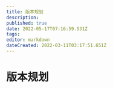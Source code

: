 ```yaml
---
title: 版本规划
description: 
published: true
date: 2022-05-17T07:16:59.531Z
tags: 
editor: markdown
dateCreated: 2022-03-11T03:17:51.651Z
---
```


# 版本规划
